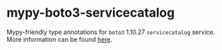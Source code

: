 # mypy-boto3-servicecatalog

Mypy-friendly type annotations for `boto3` 1.10.27 `servicecatalog` service.
More information can be found [here](https://github.com/vemel/mypy_boto3).
